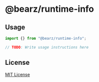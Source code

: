 # @bearz/runtime-info



## Usage
```typescript
import {} from "@bearz/runtime-info";

// TODO: Write usage instructions here
```

## License

[MIT License](./LICENSE.md)
